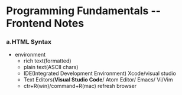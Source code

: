 # Programming Fundamentals -- Frontend Notes

### a.HTML Syntax
  
- environment
  - rich text(formatted)
  - plain text(ASCII chars)
  - IDE(Integrated Development Environment) Xcode/visual studio
  - Text Editors(**Visual Studio Code**/ Atom Editor/ Emacs/ Vi/Vim
  - ctr+R(win)/command+R(mac) refresh browser
